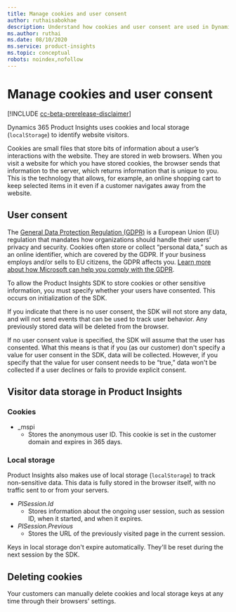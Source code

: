 ```yaml
---
title: Manage cookies and user consent
author: ruthaisabokhae
description: Understand how cookies and user consent are used in Dynamics 365 Product Insights
ms.author: ruthai
ms.date: 08/10/2020
ms.service: product-insights
ms.topic: conceptual
robots: noindex,nofollow
---
```


# Manage cookies and user consent

[!INCLUDE [cc-beta-prerelease-disclaimer]( ../includes/cc-beta-prerelease-disclaimer.md)]

Dynamics 365 Product Insights uses cookies and local storage (`localStorage`) to identify website visitors.

Cookies are small files that store bits of information about a user’s interactions with the website. They are stored in web browsers. When you visit a website for which you have stored cookies, the browser sends that information to the server, which returns information that is unique to you. This is the technology that allows, for example, an online shopping cart to keep selected items in it even if a customer navigates away from the website.

## User consent


<!-- from editor: Wonder if we should say "residents" instead of "citizens," because you could live in the EU and not be a citizen. Probably a legal question. -->


The [General Data Protection Regulation (GDPR)](https://docs.microsoft.com/dynamics365/get-started/gdpr/) is a European Union (EU) regulation that mandates how organizations should handle their users’ privacy and security. Cookies often store or collect “personal data,” such as an online identifier, which are covered by the GDPR. If your business employs and/or sells to EU citizens, the GDPR affects you. [Learn more about how Microsoft can help you comply with the GDPR](https://www.microsoft.com/trust-center/privacy/gdpr-faqs).

To allow the Product Insights SDK to store cookies or other sensitive information, you must specify whether your users have consented. This occurs on initialization of the SDK.

If you indicate that there is no user consent, the SDK will not store any data, and will not send events that can be used to track user behavior. Any previously stored data will be deleted from the browser.

If no user consent value is specified, the SDK will assume that the user has consented. What this means is that if you (as our customer) don't specify a value for user consent in the SDK, data will be collected. However, if you specify that the value for user consent needs to be “true,” data won't be collected if a user declines or fails to provide explicit consent.

## Visitor data storage in Product Insights

### Cookies

-	_mspi
    -	Stores the anonymous user ID. This cookie is set in the customer domain and expires in 365 days.

### Local storage

Product Insights also makes use of local storage (`localStorage`) to track non-sensitive data. This data is fully stored in the browser itself, with no traffic sent to or from your servers.

-	*PISession.Id* 
    - Stores information about the ongoing user session, such as session ID, when it started, and when it expires.
- *PISession.Previous*
    - Stores the URL of the previously visited page in the current session.
    
Keys in local storage don't expire automatically. They'll be reset during the next session by the SDK.

## Deleting cookies

Your customers can manually delete cookies and local storage keys at any time through their browsers' settings.
